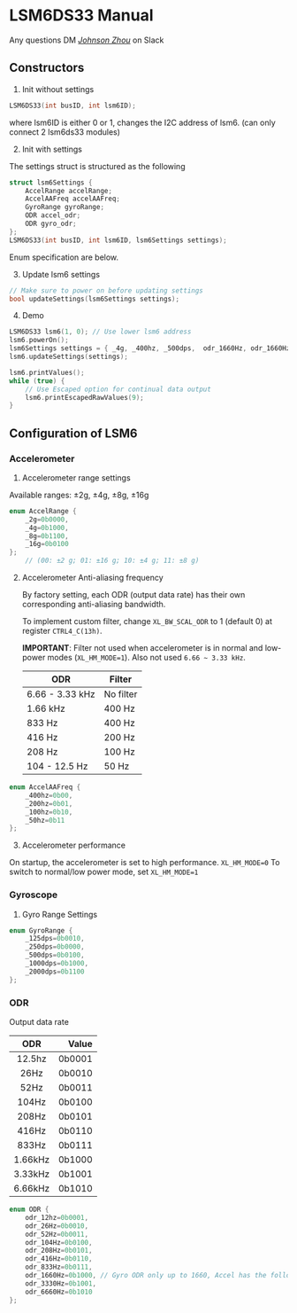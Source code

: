 # LSM6DS33 Manual
Any questions DM [*Johnson Zhou*](https://github.com/Clumsyndicate) on Slack

## Constructors

1. Init without settings
```c++
LSM6DS33(int busID, int lsm6ID);
 ```
where lsm6ID is either 0 or 1, changes the I2C address of lsm6. (can only connect 2 lsm6ds33 modules)

2. Init with settings

The settings struct is structured as the following
```c++
struct lsm6Settings {
    AccelRange accelRange;
    AccelAAFreq accelAAFreq;
    GyroRange gyroRange;
    ODR accel_odr;
    ODR gyro_odr;
};
LSM6DS33(int busID, int lsm6ID, lsm6Settings settings);
```

Enum specification are below. 

3. Update lsm6 settings
```c++
// Make sure to power on before updating settings
bool updateSettings(lsm6Settings settings);
```

4. Demo 
```c++
LSM6DS33 lsm6(1, 0); // Use lower lsm6 address
lsm6.powerOn();
lsm6Settings settings = { _4g, _400hz, _500dps,  odr_1660Hz, odr_1660Hz }; // The default setting
lsm6.updateSettings(settings);

lsm6.printValues();
while (true) {
    // Use Escaped option for continual data output
    lsm6.printEscapedRawValues(9); 
}
```


## Configuration of **LSM6**

### Accelerometer

1. Accelerometer range settings

Available ranges: ±2g, ±4g, ±8g, ±16g
```c++
enum AccelRange { 
    _2g=0b0000, 
    _4g=0b1000, 
    _8g=0b1100, 
    _16g=0b0100
}; 	
    // (00: ±2 g; 01: ±16 g; 10: ±4 g; 11: ±8 g)
```

2. Accelerometer Anti-aliasing frequency
    
    By factory setting, each ODR (output data rate) has their own corresponding anti-aliasing bandwidth. 

    To implement custom filter, change `XL_BW_SCAL_ODR` to 1 (default 0) at register `CTRL4_C(13h)`.

    **IMPORTANT**: Filter not used when accelerometer is in normal and low-power modes (`XL_HM_MODE=1`). Also not used `6.66 ~ 3.33 kHz`.
    
    ODR|Filter
    ---|---
    6.66 - 3.33 kHz|No filter
    1.66 kHz|400 Hz
    833 Hz|400 Hz
    416 Hz|200 Hz
    208 Hz|100 Hz
    104 - 12.5 Hz|50 Hz
```c++
enum AccelAAFreq { 
    _400hz=0b00, 
    _200hz=0b01, 
    _100hz=0b10, 
    _50hz=0b11 
};
```

3. Accelerometer performance

On startup, the accelerometer is set to high performance. `XL_HM_MODE=0` To switch to normal/low power mode, set `XL_HM_MODE=1`



### Gyroscope

1. Gyro Range Settings
```c++
enum GyroRange { 
    _125dps=0b0010, 
    _250dps=0b0000, 
    _500dps=0b0100, 
    _1000dps=0b1000, 
    _2000dps=0b1100
}; 	
```

### ODR

Output data rate 

ODR | Value
:---:|---:|
12.5hz| 0b0001
26Hz|0b0010
52Hz|0b0011
104Hz|0b0100
208Hz|0b0101
416Hz|0b0110
833Hz|0b0111
1.66kHz|0b1000
3.33kHz|0b1001
6.66kHz|0b1010

```c++
enum ODR { 
    odr_12hz=0b0001, 
    odr_26Hz=0b0010, 
    odr_52Hz=0b0011, 
    odr_104Hz=0b0100, 
    odr_208Hz=0b0101, 
    odr_416Hz=0b0110, 
    odr_833Hz=0b0111, 
    odr_1660Hz=0b1000, // Gyro ODR only up to 1660, Accel has the following two.
    odr_3330Hz=0b1001, 
    odr_6660Hz=0b1010
};
```
